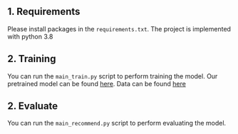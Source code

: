 ## 1. Requirements
Please install packages in the ```requirements.txt```. The project is implemented with python 3.8

## 2. Training 
You can run the ```main_train.py``` script to perform training the model. Our pretrained model can be found [here](https://drive.google.com/drive/folders/1YC1D118e6rMt78SLd8w-8jKc2hyVQgcj?usp=sharing). 
Data can be found [here](https://drive.google.com/drive/folders/1QcDUI36Skzrhdt7ntyygmtYwMlvBnO4q?usp=sharing)

## 2. Evaluate
You can run the ```main_recommend.py``` script to perform evaluating the model. 
